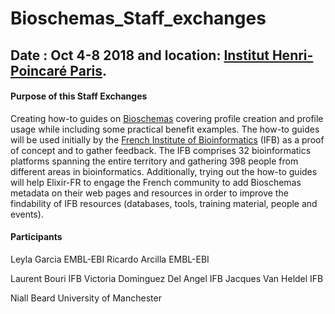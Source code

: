 # Bioschemas_Staff_exchanges
## Date : Oct 4-8 2018 and location: [Institut Henri-Poincaré Paris](http://www.ihp.fr/).

#### Purpose of this Staff Exchanges
Creating how-to guides on [Bioschemas](http://bioschemas.org/) covering profile creation and profile usage while including some practical benefit examples. 
The how-to guides will be used initially by the [French Institute of Bioinformatics](https://www.france-bioinformatique.fr/) (IFB) as a proof of concept and to gather feedback. The IFB comprises 32 bioinformatics platforms spanning the entire territory and gathering 398 people from different areas in bioinformatics. Additionally, trying out the how-to guides will help Elixir-FR to engage the French community to add Bioschemas metadata on their web pages and resources in order to improve the findability of IFB resources (databases, tools, training material, people and events).

#### Participants
Leyla Garcia EMBL-EBI
Ricardo Arcilla EMBL-EBI

Laurent Bouri IFB
Victoria Dominguez Del Angel IFB
Jacques Van Heldel IFB

Niall Beard University of Manchester
